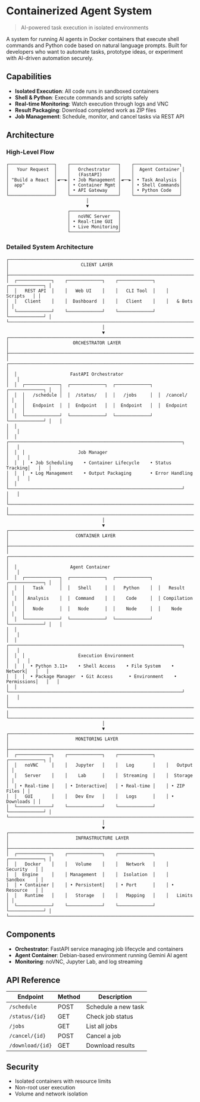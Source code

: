 # Containerized Agent System

> AI-powered task execution in isolated environments

A system for running AI agents in Docker containers that execute shell commands and Python code based on natural language prompts. Built for developers who want to automate tasks, prototype ideas, or experiment with AI-driven automation securely.

## Capabilities

- **Isolated Execution**: All code runs in sandboxed containers
- **Shell & Python**: Execute commands and scripts safely
- **Real-time Monitoring**: Watch execution through logs and VNC
- **Result Packaging**: Download completed work as ZIP files
- **Job Management**: Schedule, monitor, and cancel tasks via REST API

## Architecture

### High-Level Flow
```
┌─────────────────┐    ┌──────────────────┐    ┌─────────────────┐
│   Your Request  │    │   Orchestrator   │    │  Agent Container │
│                 │    │   (FastAPI)      │    │                 │
│ "Build a React  │◄──►│ • Job Management │◄──►│ • Task Analysis │
│  app"           │    │ • Container Mgmt │    │ • Shell Commands│
│                 │    │ • API Gateway    │    │ • Python Code   │
└─────────────────┘    └──────────────────┘    └─────────────────┘
                              │
                              ▼
                       ┌──────────────────┐
                       │   noVNC Server   │
                       │ • Real-time GUI  │
                       │ • Live Monitoring│
                       └──────────────────┘
```

### Detailed System Architecture
```
┌─────────────────────────────────────────────────────────────────────────────┐
│                           CLIENT LAYER                                    │
├─────────────────────────────────────────────────────────────────────────────┤
│  ┌─────────────┐    ┌─────────────┐    ┌─────────────┐    ┌─────────────┐ │
│  │   REST API  │    │   Web UI    │    │   CLI Tool  │    │   Scripts   │ │
│  │   Client    │    │  Dashboard  │    │   Client    │    │   & Bots    │ │
│  └─────────────┘    └─────────────┘    └─────────────┘    └─────────────┘ │
└─────────────────────────────────────────────────────────────────────────────┘
                                    │
                                    ▼
┌─────────────────────────────────────────────────────────────────────────────┐
│                        ORCHESTRATOR LAYER                                 │
├─────────────────────────────────────────────────────────────────────────────┤
│  ┌─────────────────────────────────────────────────────────────────────┐   │
│  │                    FastAPI Orchestrator                            │   │
│  │  ┌─────────────┐  ┌─────────────┐  ┌─────────────┐  ┌─────────────┐ │   │
│  │  │   /schedule │  │  /status/   │  │   /jobs     │  │  /cancel/   │ │   │
│  │  │   Endpoint  │  │  Endpoint   │  │  Endpoint   │  │  Endpoint   │ │   │
│  │  └─────────────┘  └─────────────┘  └─────────────┘  └─────────────┘ │   │
│  │                                                                       │   │
│  │  ┌─────────────────────────────────────────────────────────────────┐   │   │
│  │  │                    Job Manager                                 │   │   │
│  │  │  • Job Scheduling    • Container Lifecycle    • Status Tracking│   │   │
│  │  │  • Log Management    • Output Packaging       • Error Handling │   │   │
│  │  └─────────────────────────────────────────────────────────────────┘   │   │
│  └─────────────────────────────────────────────────────────────────────┘   │
└─────────────────────────────────────────────────────────────────────────────┘
                                    │
                                    ▼
┌─────────────────────────────────────────────────────────────────────────────┐
│                         CONTAINER LAYER                                  │
├─────────────────────────────────────────────────────────────────────────────┤
│  ┌─────────────────────────────────────────────────────────────────────┐   │
│  │                    Agent Container                                 │   │
│  │  ┌─────────────┐  ┌─────────────┐  ┌─────────────┐  ┌─────────────┐ │   │
│  │  │   Task      │  │   Shell     │  │   Python    │  │   Result    │ │   │
│  │  │ Analysis    │  │  Command    │  │    Code     │  │ Compilation │ │   │
│  │  │   Node      │  │   Node      │  │    Node     │  │    Node     │ │   │
│  │  └─────────────┘  └─────────────┘  └─────────────┘  └─────────────┘ │   │
│  │                                                                       │   │
│  │  ┌─────────────────────────────────────────────────────────────────┐   │   │
│  │  │                    Execution Environment                        │   │   │
│  │  │  • Python 3.11+    • Shell Access    • File System    • Network│   │   │
│  │  │  • Package Manager  • Git Access      • Environment    • Permissions│   │   │
│  │  └─────────────────────────────────────────────────────────────────┘   │   │
│  └─────────────────────────────────────────────────────────────────────┘   │
└─────────────────────────────────────────────────────────────────────────────┘
                                    │
                                    ▼
┌─────────────────────────────────────────────────────────────────────────────┐
│                         MONITORING LAYER                                 │
├─────────────────────────────────────────────────────────────────────────────┤
│  ┌─────────────┐    ┌─────────────┐    ┌─────────────┐    ┌─────────────┐ │
│  │   noVNC     │    │   Jupyter   │    │   Log       │    │   Output    │ │
│  │   Server    │    │    Lab      │    │  Streaming  │    │  Storage    │ │
│  │ • Real-time │    │ • Interactive│   │ • Real-time │    │ • ZIP Files │ │
│  │   GUI       │    │   Dev Env   │    │   Logs      │    │ • Downloads │ │
│  └─────────────┘    └─────────────┘    └─────────────┘    └─────────────┘ │
└─────────────────────────────────────────────────────────────────────────────┘
                                    │
                                    ▼
┌─────────────────────────────────────────────────────────────────────────────┐
│                         INFRASTRUCTURE LAYER                             │
├─────────────────────────────────────────────────────────────────────────────┤
│  ┌─────────────┐    ┌─────────────┐    ┌─────────────┐    ┌─────────────┐ │
│  │   Docker    │    │   Volume    │    │   Network   │    │   Security   │ │
│  │  Engine     │    │ Management  │    │  Isolation  │    │   Sandbox    │ │
│  │ • Container │    │ • Persistent│    │ • Port      │    │ • Resource   │ │
│  │   Runtime   │    │   Storage   │    │   Mapping   │    │   Limits     │ │
│  └─────────────┘    └─────────────┘    └─────────────┘    └─────────────┘ │
└─────────────────────────────────────────────────────────────────────────────┘
```

## Components

- **Orchestrator**: FastAPI service managing job lifecycle and containers
- **Agent Container**: Debian-based environment running Gemini AI agent
- **Monitoring**: noVNC, Jupyter Lab, and log streaming



## API Reference

| Endpoint | Method | Description |
|----------|--------|-------------|
| `/schedule` | POST | Schedule a new task |
| `/status/{id}` | GET | Check job status |
| `/jobs` | GET | List all jobs |
| `/cancel/{id}` | POST | Cancel a job |
| `/download/{id}` | GET | Download results |

## Security

- Isolated containers with resource limits
- Non-root user execution
- Volume and network isolation

